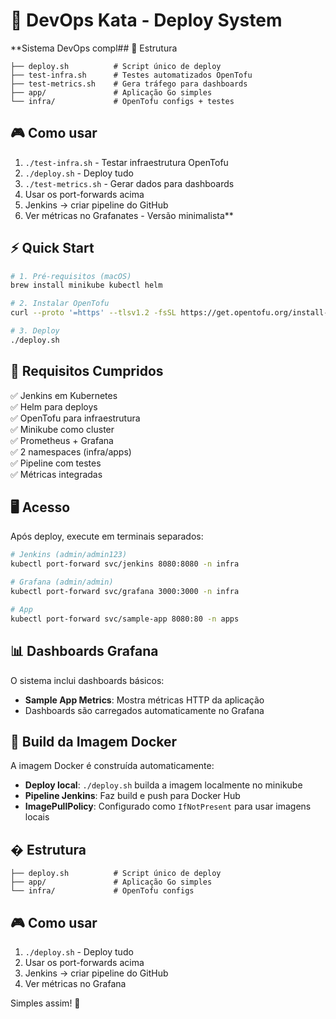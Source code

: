 # 🚀 DevOps Kata - Deploy System

**Sistema DevOps compl## 📁 Estrutura

```
├── deploy.sh          # Script único de deploy
├── test-infra.sh      # Testes automatizados OpenTofu
├── test-metrics.sh    # Gera tráfego para dashboards  
├── app/               # Aplicação Go simples
└── infra/             # OpenTofu configs + testes
```

## 🎮 Como usar

1. `./test-infra.sh` - Testar infraestrutura OpenTofu
2. `./deploy.sh` - Deploy tudo
3. `./test-metrics.sh` - Gerar dados para dashboards
4. Usar os port-forwards acima  
5. Jenkins → criar pipeline do GitHub
6. Ver métricas no Grafanates - Versão minimalista**

## ⚡ Quick Start

```bash
# 1. Pré-requisitos (macOS)
brew install minikube kubectl helm

# 2. Instalar OpenTofu
curl --proto '=https' --tlsv1.2 -fsSL https://get.opentofu.org/install-opentofu.sh | sh

# 3. Deploy
./deploy.sh
```

## 🎯 Requisitos Cumpridos

✅ Jenkins em Kubernetes  
✅ Helm para deploys  
✅ OpenTofu para infraestrutura  
✅ Minikube como cluster  
✅ Prometheus + Grafana  
✅ 2 namespaces (infra/apps)  
✅ Pipeline com testes  
✅ Métricas integradas  

## 🖥️ Acesso

Após deploy, execute em terminais separados:

```bash
# Jenkins (admin/admin123)
kubectl port-forward svc/jenkins 8080:8080 -n infra

# Grafana (admin/admin) 
kubectl port-forward svc/grafana 3000:3000 -n infra

# App
kubectl port-forward svc/sample-app 8080:80 -n apps
```

## 📊 Dashboards Grafana

O sistema inclui dashboards básicos:
- **Sample App Metrics**: Mostra métricas HTTP da aplicação
- Dashboards são carregados automaticamente no Grafana

## 🐳 Build da Imagem Docker

A imagem Docker é construída automaticamente:
- **Deploy local**: `./deploy.sh` builda a imagem localmente no minikube
- **Pipeline Jenkins**: Faz build e push para Docker Hub
- **ImagePullPolicy**: Configurado como `IfNotPresent` para usar imagens locais

## � Estrutura

```
├── deploy.sh          # Script único de deploy
├── app/               # Aplicação Go simples
└── infra/             # OpenTofu configs
```

## 🎮 Como usar

1. `./deploy.sh` - Deploy tudo
2. Usar os port-forwards acima  
3. Jenkins → criar pipeline do GitHub
4. Ver métricas no Grafana

Simples assim! 🎉
